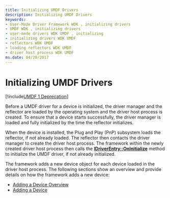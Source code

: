 ```yaml
---
title: Initializing UMDF Drivers
description: Initializing UMDF Drivers
keywords:
- User-Mode Driver Framework WDK , initializing drivers
- UMDF WDK , initializing drivers
- user-mode drivers WDK UMDF , initializing
- initializing drivers WDK UMDF
- reflectors WDK UMDF
- loading reflectors WDK UMDF
- driver host process WDK UMDF
ms.date: 04/20/2017
---
```


# Initializing UMDF Drivers


[!include[UMDF 1 Deprecation](../includes/umdf-1-deprecation.md)]

Before a UMDF driver for a device is initialized, the driver manager and the reflector are loaded by the operating system and the driver host process is created. To ensure that a device starts successfully, the driver manager is loaded and fully initialized by the time the reflector initializes.

When the device is installed, the Plug and Play (PnP) subsystem loads the reflector, if not already loaded. The reflector then contacts the driver manager to create the driver host process. The framework within the newly created driver host process then calls the [**IDriverEntry::OnInitialize**](/windows-hardware/drivers/ddi/wudfddi/nf-wudfddi-idriverentry-oninitialize) method to initialize the UMDF driver, if not already initialized.

The framework adds a new device object for each device loaded in the driver host process. The following sections show an overview and provide details on how the framework adds a new device:

-   [Adding a Device Overview](adding-a-device-overview.md)
-   [Adding a Device](adding-a-device.md)

 

